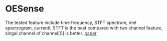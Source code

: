 # OESense
The tested feature include time frequency, STFT spectrum, mel spectrogram, currentl, STFT is the best
compared with two channel feature, singal channel of channel[0] is better.
[paper](https://www.researchgate.net/publication/352713439_OESense_employing_occlusion_effect_for_in-ear_human_sensing)
